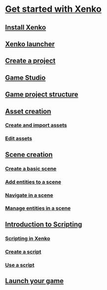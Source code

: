 # [Get started with Xenko](getting-started/get-started-with-xenko.md)
## [Install Xenko](getting-started/install-xenko.md)
## [Xenko launcher](getting-started/xenko-launcher.md)
## [Create a project](getting-started/create-project.md)
## [Game Studio](getting-started/game-studio.md)
## [Game project structure](getting-started/game-project-structure.md)
## [Asset creation](getting-started/asset-creation.md)
### [Create and import assets](getting-started/create-and-import-assets.md)
### [Edit assets](getting-started/edit-assets.md)
## [Scene creation](getting-started/scene-creation.md)
### [Create a basic scene](getting-started/create-a-basic-scene.md)
### [Add entities to a scene](getting-started/add-entities-to-a-scene.md)
### [Navigate in a scene](getting-started/navigate-in-a-scene.md)
### [Manage entities in a scene](getting-started/manage-entities-in-a-scene.md)
## [Introduction to Scripting](getting-started/start-scripting.md)
### [Scripting in Xenko](getting-started/scripting-in-xenko.md)
### [Create a script](getting-started/create-a-script.md)
### [Use a script](getting-started/use-a-script.md)
## [Launch your game](getting-started/launch-your-game.md)

<!---
# [Game Studio Manual]()
## [Essential how-to's]()
### [1]()
### [2]()
### [3]()
### [4]()
## [Graphics]()
### [Materials]()
## [Audio]()
## [Physics]()
## [Particle Effects]()
### [Inherited Particle Effects]()
# [Engine Features](engine.md)
## [Assets](engine/assets.md)
## [Package](engine/package.md)
## [Project](engine/project.md)
## [Resources](engine/resources.md)
## [Solution](engine/solution.md)
## [Graphics]()
### [Materials]()
## [Audio]()
## [Physics]()
## [Particles]()
## [Sprite Fonts](ui/sprite-fonts.md)
### [Inheritance](particles/particles-tutorials/particles-tutorials-inheritance/index.md)
### [Lasers and Lightnings](particles/particles-tutorials/particles-tutorials-lasers/index.md)
## [Oculus Rift experimental support](graphics/oculus/index.md)
# [Advanced Scripting]()
## [1]()
## [2]()
# [Samples and Tutorials]()
# [Platforms](platforms/index.md)
## [Android]()
## [Linux](platforms/linux/index.md)
## [iOs]()
## [MaxOS]()
## [PS4]()
## [Xbox One]()
--->